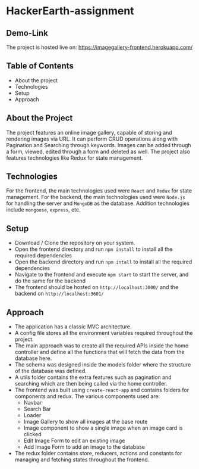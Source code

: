 # HackerEarth-assignment

## Demo-Link
The project is hosted live on: https://imagegallery-frontend.herokuapp.com/

## Table of Contents
- About the project
- Technologies
- Setup
- Approach

## About the Project
The project features an online image gallery, capable of storing and rendering images via URL. It can perform CRUD operations along with Pagination and Searching through keywords. Images can be added through a form, viewed, edited through a form and deleted as well. The project also features technologies like Redux for state management.

## Technologies
For the frontend, the main technologies used were `React` and `Redux` for state management. For the backend, the main technologies used were `Node.js` for handling the server and `MongoDB` as the database. Addition technologies include `mongoose`, `express`, etc.

## Setup
- Download / Clone the repository on your system.
- Open the frontend directory and run `npm install` to install all the required dependencies
- Open the backend directory and run `npm intall` to install all the required dependencies
- Navigate to the frontend and execute `npm start` to start the server, and do the same for the backend
- The frontend should be hosted on `http://localhost:3000/` and the backend on `http://localhost:3601/`

## Approach
- The application has a classic MVC architecture.
- A config file stores all the environment variables required throughout the project.
- The main approach was to create all the required APIs inside the home controller and define all the functions that will fetch the data from the database here.
- The schema was designed inside the models folder where the structure of the database was defined.
- A utils folder contains the extra features such as pagination and searching which are then being called via the home controller.
- The frontend was built using `create-react-app` and contains folders for components and redux. The various components used are:
  - Navbar
  - Search Bar
  - Loader
  - Image Gallery to show all images at the base route
  - Image component to show a single image when an image card is clicked
  - Edit Image Form to edit an existing image
  - Add Image Form to add an image to the database
- The redux folder contains store, reducers, actions and constants for managing and fetching states throughout the frontend.

